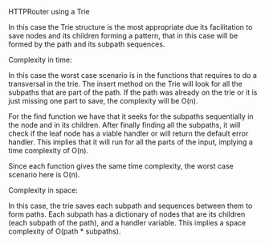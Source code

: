 HTTPRouter using a Trie

In this case the Trie structure is the most appropriate due its facilitation to save nodes and its children forming a pattern, that in this case will be formed by the path and its subpath sequences.

Complexity in time:

In this case the worst case scenario is in the functions that requires to do a transversal in the trie. The insert method on the Trie will look for all the subpaths that are part of the path. If the path was already on the trie or it is just missing one part to save, the complexity will be O(n).

For the find function we have that it seeks for the subpaths sequentially in the node and in its children. After finally finding all the subpaths, it will check if the leaf node has a viable handler or will return the default error handler. This implies that it will run for all the parts of the input, implying a time complexity of O(n).

Since each function gives the same time complexity, the worst case scenario here is O(n).

Complexity in space:

In this case, the trie saves each subpath and sequences between them to form paths. Each subpath has a dictionary of nodes that are its children (each subpath of the path), and a handler variable. This implies a space complexity of O(path * subpaths).
